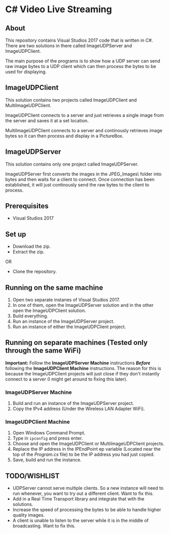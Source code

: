# C# Video Live Streaming

## About
This repository contains Visual Studios 2017 code that is written in C#. There are two solutions in there called ImageUDPServer and ImageUDPClient. 

The main purpose of the programs is to show how a UDP server can send raw image bytes to a UDP client which can then process the bytes to be used for displaying.



## ImageUDPClient
This solution contains two projects called ImageUDPClient and MultiImageUDPClient. 

ImageUDPClient connects to a server and just retrieves a single image from the server and saves it at a set location.

MultiImageUDPClient connects to a server and continously retrieves image bytes so it can then process and display in a PictureBox.



## ImageUDPServer
This solution contains only one project called ImageUDPServer.

ImageUDPServer first converts the images in the JPEG_Images\ folder into bytes and then waits for a client to connect. Once connection has been established, it will just continously send the raw bytes to the client to process.



## Prerequisites
* Visual Studios 2017



## Set up
* Download the zip.
* Extract the zip.

OR

* Clone the repository.



## Running on the same machine
1. Open two separate instanes of Visual Studios 2017.
2. In one of them, open the ImageUDPServer solution and in the other open the ImageUDPClient solution.
3. Build everything.
4. Run an instance of the ImageUDPServer project.
5. Run an instance of either the ImageUDPClient project.



## Running on separate machines (Tested only through the same WiFi)
**Important:** Follow the **ImageUDPServer Machine** instructions ***Before*** following the **ImageUDPClient Machine** instructions. The reason for this is because the ImageUDPClient projects will just close if they don't instantly connect to a server (I might get around to fixing this later).

### ImageUDPServer Machine
1. Build and run an instance of the ImageUDPServer project.
2. Copy the IPv4 address (Under the Wireless LAN Adapter WiFi).

### ImageUDPClient Machine
1. Open Windows Command Prompt.
2. Type in `ipconfig` and press enter.
3. Choose and open the ImageUDPClient or MultiImageUDPClient projects.
4. Replace the IP address in the IPEndPoint ep variable (Located near the top of the *Program.cs* file) to be the IP address you had just copied.
5. Save, build and run the instance.



## TODO/WISHLIST
* UDPServer cannot serve multiple clients. So a new instance will need to run whenever, you want to try out a different client. Want to fix this.
* Add in a Real Time Transport library and integrate that with the solutions.
* Increase the speed of processing the bytes to be able to handle higher quality images.
* A client is unable to listen to the server while it is in the middle of broadcasting. Want to fix this.
